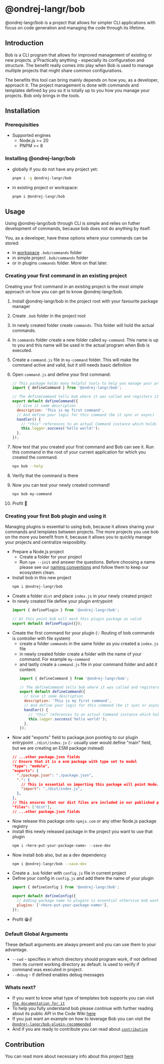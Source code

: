 # @ondrej-langr/bob

@ondrej-langr/bob is a project that allows for simpler CLI applications with focus on code generation and managing the code through its lifetime.

## Introduction

Bob is a CLI program that allows for improved management of existing or new projects. p'Practically anything - especially its configuration and structure.
The benefit really comes into play when Bob is used to manage multiple projects that might share common configurations.

The benefits this tool can bring mainly depends on how you, as a developer, approach it. The project management is done with commands and templates defined by you so it is totally up to you how you manage your projects. Bob only brings in the tools.

## Installation

### Prerequisities

- Supported engines
    - Node.js >= 20
    - PNPM >= 8

### Installing @ondrej-langr/bob

- globally if you do not have any project yet:

  ```bash
  pnpm i -g @ondrej-langr/bob
  ```

- in existing project or workspace:
  ```bash
  pnpm i @ondrej-langr/bob
  ```

## Usage

Using @ondrej-langr/bob through CLI is simple and relies on futher development of commands, because bob does not do anything by itself.

You, as a developer, have these options where your commands can be stored:

- in [workspace](https://docs.npmjs.com/cli/v7/using-npm/workspaces) `.bob/commands` folder
- in simple project `.bob/commands` folder
- or in plugins `commands` folder. More on that later.

### Creating your first command in an existing project

Creating your first command in an existing project is the most simple approach on how you can get to know @ondrej-langr/bob.

1. Install @ondrej-langr/bob in the project root with your favourite package manager
2. Create `.bob` folder in the project root
3. In newly created folder create `commands`. This folder will hold the actual commands.
4. In `commands` folder create a new folder called `my-command`. This name is up to you and this name will be used in the actual program when Bob is executed.
5. Create a `command.js` file in `my-command` folder. This will make the command active and valid, but it still needs basic definition
6. Open `command.js` and define your first command:

   ```js
   // This package holds many helpful tools to help you manage your projects
   import { defineCommand } from '@ondrej-langr/bob';

   // The defineCommand tells bob where it was called and registers it under that folder name. In this case its `my-command`
   export default defineCommand({
     // Give it some description
     description: 'This is my first command',
     // And define your logic for this command (be it sync or async)
     handler() {
       // "this" references to an actual Command instance which holds necessary information about the command, running program, project for which this command was executed (if any) and much more
       this.logger.success('hello world!');
     },
   });
   ```

7. Now test that you created your first command and Bob can see it. Run this command in the root of your current application for which you created the command.
   ```bash
   npx bob --help
   ```
8. Verify that the command is there
9. Now you can test your newly created command!
   ```bash
   npx bob my-command
   ```
10. Profit 🎉

### Creating your first Bob plugin and using it

Managing plugins is essential to using bob, because it allows sharing your commands and templates between projects.
The more projects you use bob on the more you benefit from it, because it allows you to quickly manage your projects and centralize resposiblity.

- Prepare a Node.js project
    - Create a folder for your project
    - Run `npm --init` and answer the questions. Before choosing a name please see our [naming conventions](./docs/naming-conventions.md) and follow them to keep our ecosystem clean.
- Install bob in this new project
    ```bash
    npm i @ondrej-langr/bob
    ```
- Create a folder `dist` and place `index.js` in your newly created project
- In newly created file define your plugin entrypoint
    ```js
    import { definePlugin } from '@ondrej-langr/bob';

    // At this point bob will mark this plugin package as valid
    export default definePlugin({});
    ```
- Create the first command for your plugin (💡 Routing of bob commands is controller with file system)
    - create a folder `commands` in the same folder as you created a `index.js` file
    - in newly created folder create a folder with the name of your command. For example `my-command`
    - and lastly create a `command.js` file in your command folder and add it content:
        ```js
        import { defineCommand } from '@ondrej-langr/bob';

        // The defineCommand tells bob where it was called and registers it under that folder name. In this case its `my-command`
        export default defineCommand({
          // Give it some description
          description: 'This is my first command',
          // And define your logic for this command (be it sync or async)
          handler() {
            // "this" references to an actual Command instance which holds necessary information about the command, running program, project for which this command was executed (if any) and much more
            this.logger.success('hello world!');
          },
        });
        ```
- Now add "exports" field to package.json pointing to our plugin entrypoint `./dist/index.js` (💡 usually user would define "main" field, but we are creating an ESM package instead)
  ```json
  // ...other package.json fields
  // Ensure that it is a esm package with type set to modul
  "type": "module",
  "exports": {
    "./package.json": "./package.json",
    ".": {
      // This is essential so importing this package will point Node.js to our plugin entry file
      "import": "./dist/index.js",
    },
  },
  // This ensures that our dist files are included in our published package when we publish to Node.js package registry (usually npmjs.com)
  "files": ["dist"],
  // ...other package.json fields
  ```
- Now release this package onto `npmjs.com` or any other Node.js package registry
- Install this newly released package in the project you want to use that plugin
    ```bash
    npm i <here-put-your-package-name> --save-dev
    ```
- Now install bob also, but as a dev dependency
    ```bash
    npm i @ondrej-langr/bob --save-dev
    ```
- Create a `.bob` folder with `config.js` file in current project
- Define your config in `config.js` and add there the name of your plugin
    ```js
    import { defineConfig } from '@ondrej-langr/bob';

    export default defineConfig({
      // Adding package name to plugins is essential othervise bob wont use that plugin
      plugins: ['<here-put-your-package-name>'],
    });
    ```
- Profit 😁✌️

### Default Global Arguments

These default arguments are always present and you can use them to your advantage.

- `--cwd` - specifies in which directory should program work, if not defined then its current working directory as default. Is used to verify if command was executed in project.
- `--debug` - if defined enables debug messages

### Whats next?

- If you want to know what type of templates bob supports you can visit [`the documentation for it`](./docs/template-file-types.md)
- To help you fully understand bob please continue with further reading about its public API in the Code Wiki [here]()
- If you just want an example on how to leverage Bob you can visit the [`@ondrej-langr/bob-plugin-recommended`](../bob-plugin-recommended/README.md)
- And if you are ready to contribute you can read about [`contributing`](./docs/contribution/README.md)

## Contribution

You can read more about necessary info about this project [here](./docs/contribution.md)
